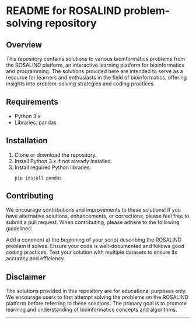 # README for ROSALIND problem-solving repository

## Overview
This repository contains solutions to various bioinformatics problems from the ROSALIND platform, an interactive learning platform for bioinformatics and programming. The solutions provided here are intended to serve as a resource for learners and enthusiasts in the field of bioinformatics, offering insights into problem-solving strategies and coding practices.

## Requirements

- Python 3.x
- Libraries: pandas

## Installation

1. Clone or download the repository.
2. Install Python 3.x if not already installed.
3. Install required Python libraries:
   ```
   pip install pandas
   ```
## Contributing
We encourage contributions and improvements to these solutions! If you have alternative solutions, enhancements, or corrections, please feel free to submit a pull request. When contributing, please adhere to the following guidelines:

Add a comment at the beginning of your script describing the ROSALIND problem it solves.
Ensure your code is well-documented and follows good coding practices.
Test your solution with multiple datasets to ensure its accuracy and efficiency.

## Disclaimer
The solutions provided in this repository are for educational purposes only. We encourage users to first attempt solving the problems on the ROSALIND platform before referring to these solutions. The primary goal is to promote learning and understanding of bioinformatics concepts and algorithms.

---
